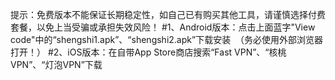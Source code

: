 提示：免费版本不能保证长期稳定性，如自己已有购买其他工具，请谨慎选择付费套餐，以免上当受骗或承担失效风险！
#1、Android版本：点击上面蓝字"View code"中的“shengshi1.apk”、“shengshi2.apk”下载安装  （务必使用外部浏览器打开！）
#2、iOS版本：在自带App Store商店搜索“Fast VPN”、“核桃VPN”、“灯泡VPN”下载
